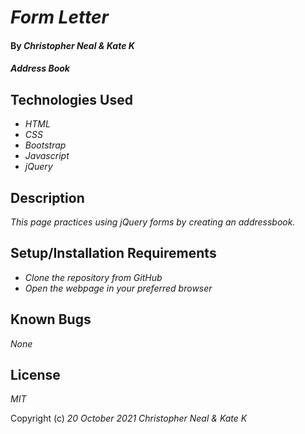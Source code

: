 # _Form Letter_

#### By _**Christopher Neal** & **Kate K**_

#### _Address Book_

## Technologies Used

* _HTML_
* _CSS_
* _Bootstrap_
* _Javascript_
* _jQuery_

## Description

_This page practices using jQuery forms by creating an addressbook._

## Setup/Installation Requirements

* _Clone the repository from GitHub_
* _Open the webpage in your preferred browser_

## Known Bugs

_None_

## License

_MIT_

Copyright (c) _20 October 2021_ _Christopher Neal & Kate K_